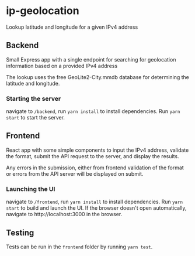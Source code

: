 # ip-geolocation
Lookup latitude and longitude for a given IPv4 address

## Backend
Small Express app with a single endpoint for searching for geolocation information based on a provided IPv4 address

The lookup uses the free GeoLite2-City.mmdb database for determining the latitude and longitude.

### Starting the server
navigate to `/backend`, run `yarn install` to install dependencies. Run `yarn start` to start the server.

## Frontend
React app with some simple components to input the IPv4 address, validate the format, submit the API request to the server, and display the results.

Any errors in the submission, either from frontend validation of the format or errors from the API server will be displayed on submit.

### Launching the UI
navigate to `/frontend`, run `yarn install` to install dependencies. Run `yarn start` to build and launch the UI. If the browser doesn't open automatically, navigate to http://localhost:3000 in the browser.

## Testing
Tests can be run in the `frontend` folder by running `yarn test`.
